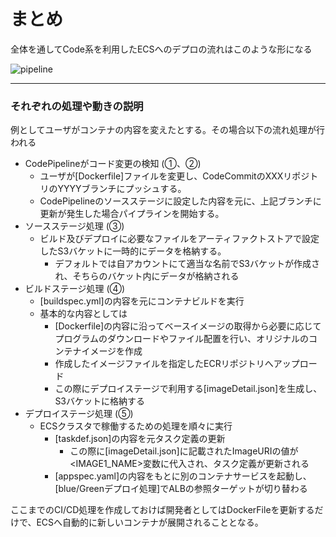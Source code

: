 # まとめ
全体を通してCode系を利用したECSへのデプロの流れはこのような形になる

![pipeline](https://user-images.githubusercontent.com/125415634/232721562-19da026c-899d-4698-9ac3-58a127ad5737.png)

---

### それぞれの処理や動きの説明

例としてユーザがコンテナの内容を変えたとする。その場合以下の流れ処理が行われる

- CodePipelineがコード変更の検知 (①、②)
   - ユーザが[Dockerfile]ファイルを変更し、CodeCommitのXXXリポジトリのYYYYブランチにプッシュする。
   - CodePipelineのソースステージに設定した内容を元に、上記ブランチに更新が発生した場合パイプラインを開始する。
- ソースステージ処理 (③)
   - ビルド及びデプロイに必要なファイルをアーティファクトストアで設定したS3バケットに一時的にデータを格納する。
      - デフォルトでは自アカウントにて適当な名前でS3バケットが作成され、そちらのバケット内にデータが格納される
- ビルドステージ処理 (④)
   - [buildspec.yml]の内容を元にコンテナビルドを実行
   - 基本的な内容としては
      - [Dockerfile]の内容に沿ってベースイメージの取得から必要に応じてプログラムのダウンロードやファイル配置を行い、オリジナルのコンテナイメージを作成
      - 作成したイメージファイルを指定したECRリポジトリへアップロード
      - この際にデプロイステージで利用する[imageDetail.json]を生成し、S3バケットに格納する
- デプロイステージ処理 (⑤)
   - ECSクラスタで稼働するための処理を順々に実行
      - [taskdef.json]の内容を元タスク定義の更新
         - この際に[imageDetail.json]に記載されたImageURIの値が<IMAGE1_NAME>変数に代入され、タスク定義が更新される 
      - [appspec.yaml]の内容をもとに別のコンテナサービスを起動し、[blue/Greenデプロイ処理]でALBの参照ターゲットが切り替わる

ここまでのCI/CD処理を作成しておけば開発者としてはDockerFileを更新するだけで、ECSへ自動的に新しいコンテナが展開されることとなる。
